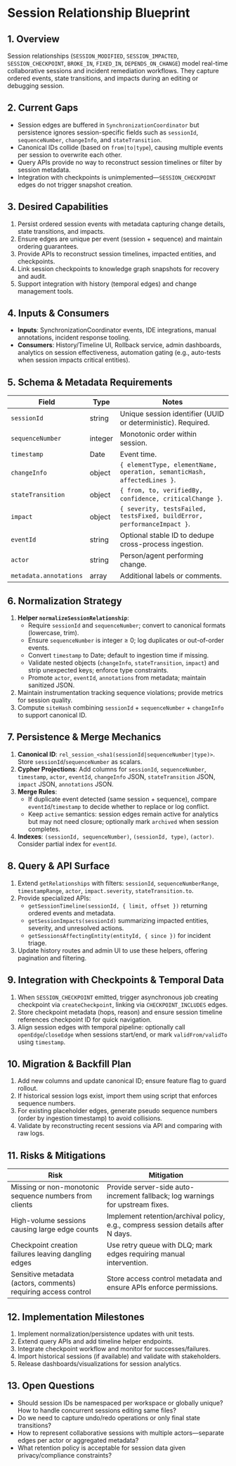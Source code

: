 # Session Relationship Blueprint

## 1. Overview
Session relationships (`SESSION_MODIFIED`, `SESSION_IMPACTED`, `SESSION_CHECKPOINT`, `BROKE_IN`, `FIXED_IN`, `DEPENDS_ON_CHANGE`) model real-time collaborative sessions and incident remediation workflows. They capture ordered events, state transitions, and impacts during an editing or debugging session.

## 2. Current Gaps
- Session edges are buffered in `SynchronizationCoordinator` but persistence ignores session-specific fields such as `sessionId`, `sequenceNumber`, `changeInfo`, and `stateTransition`.
- Canonical IDs collide (based on `from|to|type`), causing multiple events per session to overwrite each other.
- Query APIs provide no way to reconstruct session timelines or filter by session metadata.
- Integration with checkpoints is unimplemented—`SESSION_CHECKPOINT` edges do not trigger snapshot creation.

## 3. Desired Capabilities
1. Persist ordered session events with metadata capturing change details, state transitions, and impacts.
2. Ensure edges are unique per event (session + sequence) and maintain ordering guarantees.
3. Provide APIs to reconstruct session timelines, impacted entities, and checkpoints.
4. Link session checkpoints to knowledge graph snapshots for recovery and audit.
5. Support integration with history (temporal edges) and change management tools.

## 4. Inputs & Consumers
- **Inputs**: SynchronizationCoordinator events, IDE integrations, manual annotations, incident response tooling.
- **Consumers**: History/Timeline UI, Rollback service, admin dashboards, analytics on session effectiveness, automation gating (e.g., auto-tests when session impacts critical entities).

## 5. Schema & Metadata Requirements
| Field | Type | Notes |
| --- | --- | --- |
| `sessionId` | string | Unique session identifier (UUID or deterministic). Required.
| `sequenceNumber` | integer | Monotonic order within session.
| `timestamp` | Date | Event time.
| `changeInfo` | object | `{ elementType, elementName, operation, semanticHash, affectedLines }`.
| `stateTransition` | object | `{ from, to, verifiedBy, confidence, criticalChange }`.
| `impact` | object | `{ severity, testsFailed, testsFixed, buildError, performanceImpact }`.
| `eventId` | string | Optional stable ID to dedupe cross-process ingestion.
| `actor` | string | Person/agent performing change.
| `metadata.annotations` | array | Additional labels or comments.

## 6. Normalization Strategy
1. **Helper `normalizeSessionRelationship`**:
   - Require `sessionId` and `sequenceNumber`; convert to canonical formats (lowercase, trim).
   - Ensure `sequenceNumber` is integer ≥ 0; log duplicates or out-of-order events.
   - Convert `timestamp` to Date; default to ingestion time if missing.
   - Validate nested objects (`changeInfo`, `stateTransition`, `impact`) and strip unexpected keys; enforce type constraints.
   - Promote `actor`, `eventId`, `annotations` from metadata; maintain sanitized JSON.
2. Maintain instrumentation tracking sequence violations; provide metrics for session quality.
3. Compute `siteHash` combining `sessionId` + `sequenceNumber` + `changeInfo` to support canonical ID.

## 7. Persistence & Merge Mechanics
1. **Canonical ID**: `rel_session_<sha1(sessionId|sequenceNumber|type)>`. Store `sessionId`/`sequenceNumber` as scalars.
2. **Cypher Projections**: Add columns for `sessionId`, `sequenceNumber`, `timestamp`, `actor`, `eventId`, `changeInfo` JSON, `stateTransition` JSON, `impact` JSON, `annotations` JSON.
3. **Merge Rules**:
   - If duplicate event detected (same session + sequence), compare `eventId`/`timestamp` to decide whether to replace or log conflict.
   - Keep `active` semantics: session edges remain active for analytics but may not need closure; optionally mark `archived` when session completes.
4. **Indexes**: `(sessionId, sequenceNumber)`, `(sessionId, type)`, `(actor)`. Consider partial index for `eventId`.

## 8. Query & API Surface
1. Extend `getRelationships` with filters: `sessionId`, `sequenceNumberRange`, `timestampRange`, `actor`, `impact.severity`, `stateTransition.to`.
2. Provide specialized APIs:
   - `getSessionTimeline(sessionId, { limit, offset })` returning ordered events and metadata.
   - `getSessionImpacts(sessionId)` summarizing impacted entities, severity, and unresolved actions.
   - `getSessionsAffectingEntity(entityId, { since })` for incident triage.
3. Update history routes and admin UI to use these helpers, offering pagination and filtering.

## 9. Integration with Checkpoints & Temporal Data
1. When `SESSION_CHECKPOINT` emitted, trigger asynchronous job creating checkpoint via `createCheckpoint`, linking via `CHECKPOINT_INCLUDES` edges.
2. Store checkpoint metadata (hops, reason) and ensure session timeline references checkpoint ID for quick navigation.
3. Align session edges with temporal pipeline: optionally call `openEdge`/`closeEdge` when sessions start/end, or mark `validFrom/validTo` using `timestamp`.

## 10. Migration & Backfill Plan
1. Add new columns and update canonical ID; ensure feature flag to guard rollout.
2. If historical session logs exist, import them using script that enforces sequence numbers.
3. For existing placeholder edges, generate pseudo sequence numbers (order by ingestion timestamp) to avoid collisions.
4. Validate by reconstructing recent sessions via API and comparing with raw logs.

## 11. Risks & Mitigations
| Risk | Mitigation |
| --- | --- |
| Missing or non-monotonic sequence numbers from clients | Provide server-side auto-increment fallback; log warnings for upstream fixes. |
| High-volume sessions causing large edge counts | Implement retention/archival policy, e.g., compress session details after N days. |
| Checkpoint creation failures leaving dangling edges | Use retry queue with DLQ; mark edges requiring manual intervention. |
| Sensitive metadata (actors, comments) requiring access control | Store access control metadata and ensure APIs enforce permissions. |

## 12. Implementation Milestones
1. Implement normalization/persistence updates with unit tests.
2. Extend query APIs and add timeline helper endpoints.
3. Integrate checkpoint workflow and monitor for successes/failures.
4. Import historical sessions (if available) and validate with stakeholders.
5. Release dashboards/visualizations for session analytics.

## 13. Open Questions
- Should session IDs be namespaced per workspace or globally unique? How to handle concurrent sessions editing same files?
- Do we need to capture undo/redo operations or only final state transitions?
- How to represent collaborative sessions with multiple actors—separate edges per actor or aggregated metadata?
- What retention policy is acceptable for session data given privacy/compliance constraints?
